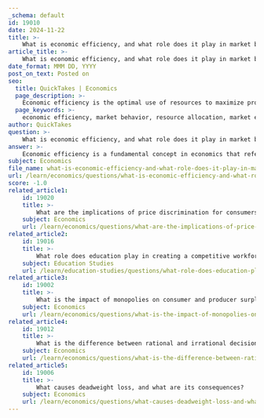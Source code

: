 ```yaml
---
_schema: default
id: 19010
date: 2024-11-22
title: >-
    What is economic efficiency, and what role does it play in market behavior?
article_title: >-
    What is economic efficiency, and what role does it play in market behavior?
date_format: MMM DD, YYYY
post_on_text: Posted on
seo:
  title: QuickTakes | Economics
  page_description: >-
    Economic efficiency is the optimal use of resources to maximize production and utility for society, influencing market behavior, resource allocation, and innovation.
  page_keywords: >-
    economic efficiency, market behavior, resource allocation, market equilibrium, consumer surplus, producer surplus, incentives for innovation, externalities, deadweight loss, welfare economics
author: QuickTakes
question: >-
    What is economic efficiency, and what role does it play in market behavior?
answer: >-
    Economic efficiency is a fundamental concept in economics that refers to the optimal use of resources to maximize the production of goods and services while minimizing waste. It is characterized by an economic state in which every resource is allocated in a way that serves each individual in the best possible manner, thereby maximizing overall utility or well-being for society given the constraints of available resources.\n\nIn more technical terms, economic efficiency can be understood through the lens of welfare economics, where an economically efficient outcome is one that maximizes the total economic value created for society. This means that in an efficient market, there are no available Pareto improvements—situations where one party can be made better off without making another party worse off. \n\nEconomic efficiency plays a crucial role in market behavior for several reasons:\n\n1. **Resource Allocation**: Efficient markets ensure that resources are allocated where they are most valued, leading to optimal production and consumption levels. This is essential for achieving maximum consumer and producer surplus, which are measures of the benefits gained from trade in a market.\n\n2. **Market Equilibrium**: Economic efficiency is closely tied to market equilibrium, where the quantity of goods supplied equals the quantity demanded. At this point, the total surplus (the sum of consumer and producer surplus) is maximized, indicating that the market is functioning efficiently.\n\n3. **Incentives for Innovation**: When markets operate efficiently, they create incentives for innovation and improvement. Firms are motivated to reduce costs and enhance productivity to maintain their competitive edge, which can lead to technological advancements and better products for consumers.\n\n4. **Impact of Externalities**: Economic efficiency is also affected by externalities—costs or benefits that affect third parties not directly involved in a transaction. Negative externalities (like pollution) can lead to market failures, while positive externalities (like education) can result in underproduction. Addressing these externalities is essential for achieving economic efficiency.\n\n5. **Deadweight Loss**: Inefficiencies in the market can lead to deadweight loss, which represents the lost economic efficiency when the equilibrium outcome is not achievable or not achieved. This can occur due to taxes, subsidies, or monopolistic practices that distort market behavior.\n\nIn summary, economic efficiency is vital for ensuring that markets function optimally, leading to the best possible outcomes for society. It influences how resources are allocated, the level of innovation, and the overall health of the economy. Understanding economic efficiency helps in analyzing market behavior and the effects of various economic policies.
subject: Economics
file_name: what-is-economic-efficiency-and-what-role-does-it-play-in-market-behavior.md
url: /learn/economics/questions/what-is-economic-efficiency-and-what-role-does-it-play-in-market-behavior
score: -1.0
related_article1:
    id: 19020
    title: >-
        What are the implications of price discrimination for consumers and producers?
    subject: Economics
    url: /learn/economics/questions/what-are-the-implications-of-price-discrimination-for-consumers-and-producers
related_article2:
    id: 19016
    title: >-
        What role does education play in creating a competitive workforce?
    subject: Education Studies
    url: /learn/education-studies/questions/what-role-does-education-play-in-creating-a-competitive-workforce
related_article3:
    id: 19002
    title: >-
        What is the impact of monopolies on consumer and producer surplus?
    subject: Economics
    url: /learn/economics/questions/what-is-the-impact-of-monopolies-on-consumer-and-producer-surplus
related_article4:
    id: 19012
    title: >-
        What is the difference between rational and irrational decision-making in markets?
    subject: Economics
    url: /learn/economics/questions/what-is-the-difference-between-rational-and-irrational-decisionmaking-in-markets
related_article5:
    id: 19006
    title: >-
        What causes deadweight loss, and what are its consequences?
    subject: Economics
    url: /learn/economics/questions/what-causes-deadweight-loss-and-what-are-its-consequences
---
```


&nbsp;